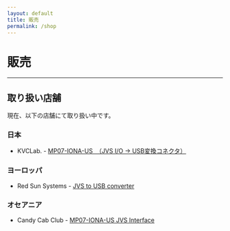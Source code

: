 ```yaml
---
layout: default
title: 販売
permalink: /shop
---
```

# 販売
---

## 取り扱い店舗
現在、以下の店舗にて取り扱い中です。

### 日本
- KVCLab. - [MP07-IONA-US　（JVS I/O → USB変換コネクタ）](https://kvclab.com/shopdetail/000000000964/)

### ヨーロッパ
- Red Sun Systems - [JVS to USB converter](http://www.redsuns.be/#exausb)

### オセアニア
- Candy Cab Club - [MP07-IONA-US JVS Interface](https://www.candycabclub.com/product/mp07-iona)